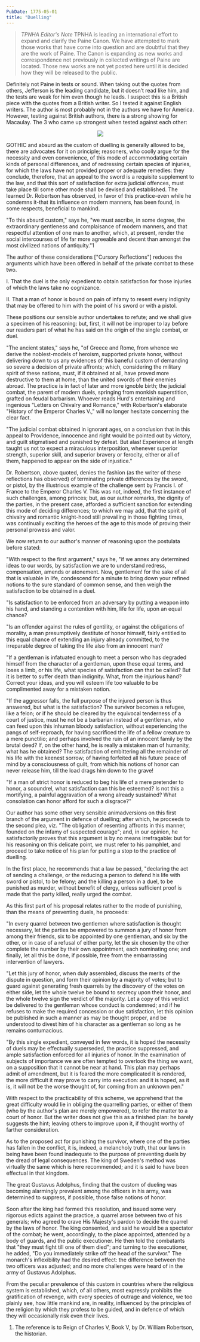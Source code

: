 ```yaml
---
PubDate: 1775-05-01
title: "Duelling"
---
```


> *TPNHA Editor's Note*
> TPNHA is leading an international effort to expand and clarify the
> Paine Canon. We have attempted to mark those works that have come into
> question and are doubtful that they are the work of Paine. The Canon
> is expanding as new works and correspondence not previously in
> collected writings of Paine are located. Those new works are not yet
> posted here until it is decided how they will be released to the
> public.


   Definitely not Paine in tests or sound. When taking out the quotes from others, Jefferson is the leading candidate,
   but it doesn’t read like him, and the tests are weak for him even though he leads. I suspect this is a British
   piece with the quotes from a British writer. So I tested it against English writers. The author is most probably
   not in the authors we have for America. However, testing against British authors, there is a strong showing for Macaulay.
   The 3 who came up strongest when tested against each other:

<center><img src="/images/duelling.png"></center>


   GOTHIC and absurd as the custom of duelling is generally allowed to be,
   there are advocates for it on principle; reasoners, who coolly argue for
   the necessity and even convenience, of this mode of accommodating certain
   kinds of personal differences, and of redressing certain species of
   injuries, for which the laws have not provided proper or adequate
   remedies: they conclude, therefore, that an appeal to the sword is a
   requisite supplement to the law, and that this sort of satisfaction for
   extra judicial offences, must take place till some other mode shall be
   devised and established. The learned Dr. Robertson has observed, in favor
   of this practice-even while he condemns it-that its influence on modern
   manners, has been found, in some respects, beneficial to mankind.

   "To this absurd custom," says he, "we must ascribe, in some degree, the
   extraordinary gentleness and complaisance of modern manners, and that
   respectful attention of one man to another, which, at present, render the
   social intercourses of life far more agreeable and decent than amongst the
   most civilized nations of antiquity."1

   The author of these considerations ["Cursory Reflections"] reduces the
   arguments which have been offered in behalf of the private combat to these
   two.

   I. That the duel is the only expedient to obtain satisfaction for those
   injuries of which the laws take no cognizance.

   II. That a man of honor is bound on pain of infamy to resent every
   indignity that may be offered to him with the point of his sword or with a
   pistol.

   These positions our sensible author undertakes to refute; and we shall
   give a specimen of his reasoning: but, first, it will not be improper to
   lay before our readers part of what he has said on the origin of the
   single combat, or duel.

   "The ancient states," says he, "of Greece and Rome, from whence we derive
   the noblest-models of heroism, supported private honor, without delivering
   down to us any evidences of this baneful custom of demanding so severe a
   decision of private affronts; which, considering the military spirit of
   these nations, must, if it obtained at all, have proved more destructive
   to them at home, than the united swords of their enemies abroad. The
   practice is in fact of later and more ignoble birth; the judicial combat,
   the parent of modern duels, springing from monkish superstition, grafted
   on feudal barbarism. Whoever reads Hurd's entertaining and ingenious
   "Letters on Chivalry and Romance," with Robertson's elaborate "History of
   the Emperor Charles V.," will no longer hesitate concerning the clear
   fact.

   "The judicial combat obtained in ignorant ages, on a conclusion that in
   this appeal to Providence, innocence and right would be pointed out by
   victory, and guilt stigmatised and punished by defeat. But alas!
   Experience at length taught us not to expect a miraculous interposition,
   whenever superior strength, superior skill, and superior bravery or
   ferocity, either or all of them, happened to appear on the side of
   injustice."

   Dr. Robertson, above quoted, denies the fashion (as the writer of these
   reflections has observed) of terminating private differences by the sword,
   or pistol, by the illustrious example of the challenge sent by Francis I.
   of France to the Emperor Charles V. This was not, indeed, the first
   instance of such challenges, among princes; but, as our author remarks,
   the dignity of the parties, in the present case, afforded a sufficient
   sanction for extending this mode of deciding differences; to which we may
   add, that the spirit of chivalry and romantic knight-hood still prevailing
   in those fighting times, was continually exciting the heroes of the age to
   this mode of proving their personal prowess and valor.

   We now return to our author's manner of reasoning upon the postulata
   before stated:

   "With respect to the first argument," says he, "if we annex any determined
   ideas to our words, by satisfaction we are to understand redress,
   compensation, amends or atonement. Now, gentlemen! for the sake of all
   that is valuable in life, condescend for a minute to bring down your
   refined notions to the sure standard of common sense, and then weigh the
   satisfaction to be obtained in a duel.

   "Is satisfaction to be enforced from an adversary by putting a weapon into
   his hand, and standing a contention with him, life for life, upon an equal
   chance?

   "Is an offender against the rules of gentility, or against the obligations
   of morality, a man presumptively destitute of honor himself, fairly
   entitled to this equal chance of extending an injury already committed, to
   the irreparable degree of taking the life also from an innocent man?

   "If a gentleman is infatuated enough to meet a person who has degraded
   himself from the character of a gentleman, upon these equal terms, and
   loses a limb, or his life, what species of satisfaction can that be
   called? But it is better to suffer death than indignity. What, from the
   injurious hand? Correct your ideas, and you will esteem life too valuable
   to be complimented away for a mistaken notion.

   "If the aggressor falls, the full purpose of the injured person is thus
   answered, but what is the satisfaction? The survivor becomes a refugee,
   like a felon; or if he should be cleared by the equivocal tenderness of a
   court of justice, must he not be a barbarian instead of a gentleman, who
   can feed upon this inhuman bloody satisfaction, without experiencing the
   pangs of self-reproach, for having sacrificed the life of a fellow
   creature to a mere punctilio; and perhaps involved the ruin of an innocent
   family by the brutal deed? If, on the other hand, he is really a mistaken
   man of humanity, what has he obtained? The satisfaction of embittering all
   the remainder of his life with the keenest sorrow; of having forfeited all
   his future peace of mind by a consciousness of guilt, from which his
   notions of honor can never release him, till the load drags him down to
   the grave!

   "If a man of strict honor is reduced to beg his life of a mere pretender
   to honor, a scoundrel, what satisfaction can this be esteemed? Is not this
   a mortifying, a painful aggravation of a wrong already sustained? What
   consolation can honor afford for such a disgrace?"

   Our author has some other very sensible animadversions on this first
   branch of the argument in defence of duelling; after which, he proceeds to
   the second plea, viz. "The obligation of resenting affronts in this
   manner, founded on the infamy of suspected courage"; and, in our opinion,
   he satisfactorily proves that this argument is by no means irrefragable:
   but for his reasoning on this delicate point, we must refer to his
   pamphlet, and proceed to take notice of his plan for putting a stop to the
   practice of duelling.

   In the first place, he recommends that a law be passed, "declaring the act
   of sending a challenge, or the reducing a person to defend his life with
   sword or pistol, to be felony; and the killing a person in a duel, to be
   punished as murder, without benefit of clergy, unless sufficient proof is
   made that the party killed, really urged the combat.

   As this first part of his proposal relates rather to the mode of
   punishing, than the means of preventing duels, he proceeds:

   "In every quarrel between two gentlemen where satisfaction is thought
   necessary, let the parties be empowered to summon a jury of honor from
   among their friends, six to be appointed by one gentleman, and six by the
   other, or in case of a refusal of either party, let the six chosen by the
   other complete the number by their own appointment, each nominating one;
   and finally, let all this be done, if possible, free from the embarrassing
   intervention of lawyers.

   "Let this jury of honor, when duly assembled, discuss the merits of the
   dispute in question, and form their opinion by a majority of votes; but to
   guard against generating fresh quarrels by the discovery of the votes on
   either side, let the whole twelve be bound to secrecy upon their honor,
   and the whole twelve sign the verdict of the majority. Let a copy of this
   verdict be delivered to the gentleman whose conduct is condemned; and if
   he refuses to make the required concession or due satisfaction, let this
   opinion be published in such a manner as may be thought proper, and be
   understood to divest him of his character as a gentleman so long as he
   remains contumacious.

   "By this single expedient, conveyed in few words, it is hoped the
   necessity of duels may be effectually superseded, the practice suppressed,
   and ample satisfaction enforced for all injuries of honor. In the
   examination of subjects of importance we are often tempted to overlook the
   thing we want, on a supposition that it cannot be near at hand. This plan
   may perhaps admit of amendment, but it is feared the more complicated it
   is rendered, the more difficult it may prove to carry into execution: and
   it is hoped, as it is, it will not be the worse thought of, for coming
   from an unknown pen."

   With respect to the practicability of this scheme, we apprehend that the
   great difficulty would lie in obliging the quarrelling parties, or either
   of them (who by the author's plan are merely empowered), to refer the
   matter to a court of honor. But the writer does not give this as a
   finished plan: he barely suggests the hint; leaving others to improve upon
   it, if thought worthy of farther consideration.

   As to the proposed act for punishing the survivor, where one of the
   parties has fallen in the conflict, it is, indeed, a melancholy truth,
   that our laws in being have been found inadequate to the purpose of
   preventing duels by the dread of legal consequences. The king of Sweden's
   method was virtually the same which is here recommended; and it is said to
   have been effectual in that kingdom.

   The great Gustavus Adolphus, finding that the custom of dueling was
   becoming alarmingly prevalent among the officers in his army, was
   determined to suppress, if possible, those false notions of honor.

   Soon after the king had formed this resolution, and issued some very
   rigorous edicts against the practice, a quarrel arose between two of his
   generals; who agreed to crave His Majesty's pardon to decide the quarrel
   by the laws of honor. The king consented, and said he would be a spectator
   of the combat; he went, accordingly, to the place appointed, attended by a
   body of guards, and the public executioner. He then told the combatants
   that "they must fight till one of them died"; and turning to the
   executioner, he added, "Do you immediately strike off the head of the
   survivor." The monarch's inflexibility had the desired effect: the
   difference between the two officers was adjusted; and no more challenges
   were heard of in the army of Gustavus Adolphus.

   From the peculiar prevalence of this custom in countries where the
   religious system is established, which, of all others, most expressly
   prohibits the gratification of revenge, with every species of outrage and
   violence, we too plainly see, how little mankind are, in reality,
   influenced by the principles of the religion by which they profess to be
   guided, and in defence of which they will occasionally risk even their
   lives.

   1. The reference is to Reign of Charles V, Book V, by Dr. William
   Robertson, the historian.


